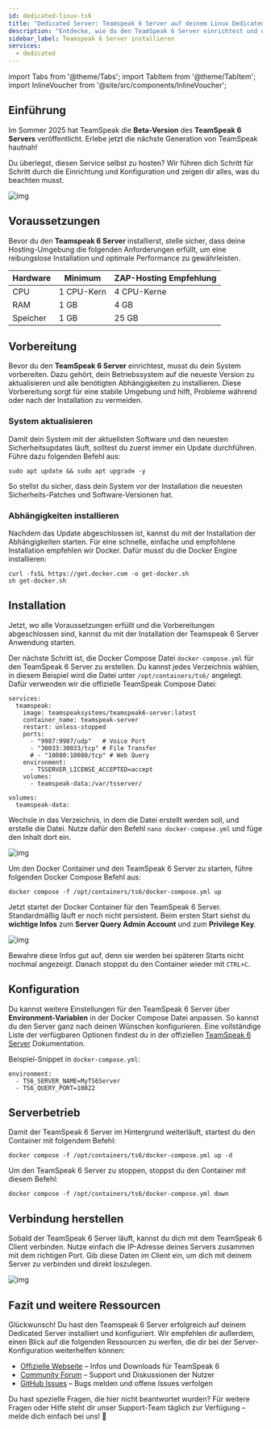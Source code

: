 ```yaml
---
id: dedicated-linux-ts6
title: "Dedicated Server: Teamspeak 6 Server auf deinem Linux Dedicated Server einrichten"
description: "Entdecke, wie du den TeamSpeak 6 Server einrichtest und optimierst für zuverlässiges Hosting und Performance → Jetzt mehr erfahren"
sidebar_label: Teamspeak 6 Server installieren
services:
  - dedicated
---
```


import Tabs from '@theme/Tabs';
import TabItem from '@theme/TabItem';
import InlineVoucher from '@site/src/components/InlineVoucher';

## Einführung

Im Sommer 2025 hat TeamSpeak die **Beta-Version** des **TeamSpeak 6 Servers** veröffentlicht. Erlebe jetzt die nächste Generation von TeamSpeak hautnah!

Du überlegst, diesen Service selbst zu hosten? Wir führen dich Schritt für Schritt durch die Einrichtung und Konfiguration und zeigen dir alles, was du beachten musst.

![img](https://screensaver01.zap-hosting.com/index.php/s/4J6HJjQdRddjGFK/preview)

<InlineVoucher />



## Voraussetzungen

Bevor du den **Teamspeak 6 Server** installierst, stelle sicher, dass deine Hosting-Umgebung die folgenden Anforderungen erfüllt, um eine reibungslose Installation und optimale Performance zu gewährleisten.

| Hardware   | Minimum     | ZAP-Hosting Empfehlung    |
| ---------- | ----------- | ------------------------- |
| CPU        | 1 CPU-Kern  | 4 CPU-Kerne               |
| RAM        | 1 GB        | 4 GB                      |
| Speicher   | 1 GB        | 25 GB                     |



## Vorbereitung

Bevor du den **TeamSpeak 6 Server** einrichtest, musst du dein System vorbereiten. Dazu gehört, dein Betriebssystem auf die neueste Version zu aktualisieren und alle benötigten Abhängigkeiten zu installieren. Diese Vorbereitung sorgt für eine stabile Umgebung und hilft, Probleme während oder nach der Installation zu vermeiden.


### System aktualisieren
Damit dein System mit der aktuellsten Software und den neuesten Sicherheitsupdates läuft, solltest du zuerst immer ein Update durchführen. Führe dazu folgenden Befehl aus:

```
sudo apt update && sudo apt upgrade -y
```
So stellst du sicher, dass dein System vor der Installation die neuesten Sicherheits-Patches und Software-Versionen hat.

### Abhängigkeiten installieren
Nachdem das Update abgeschlossen ist, kannst du mit der Installation der Abhängigkeiten starten. Für eine schnelle, einfache und empfohlene Installation empfehlen wir Docker. Dafür musst du die Docker Engine installieren:

```
curl -fsSL https://get.docker.com -o get-docker.sh
sh get-docker.sh
```




## Installation
Jetzt, wo alle Voraussetzungen erfüllt und die Vorbereitungen abgeschlossen sind, kannst du mit der Installation der Teamspeak 6 Server Anwendung starten.

Der nächste Schritt ist, die Docker Compose Datei `docker-compose.yml` für den TeamSpeak 6 Server zu erstellen. Du kannst jedes Verzeichnis wählen, in diesem Beispiel wird die Datei unter `/opt/containers/ts6/` angelegt. Dafür verwenden wir die offizielle TeamSpeak Compose Datei:

```
services:
  teamspeak:
    image: teamspeaksystems/teamspeak6-server:latest
    container_name: teamspeak-server
    restart: unless-stopped
    ports:
      - "9987:9987/udp"   # Voice Port
      - "30033:30033/tcp" # File Transfer
      # - "10080:10080/tcp" # Web Query
    environment:
      - TSSERVER_LICENSE_ACCEPTED=accept
    volumes:
      - teamspeak-data:/var/tsserver/

volumes:
  teamspeak-data:
```

Wechsle in das Verzeichnis, in dem die Datei erstellt werden soll, und erstelle die Datei. Nutze dafür den Befehl `nano docker-compose.yml` und füge den Inhalt dort ein.

![img](https://screensaver01.zap-hosting.com/index.php/s/yBZTKL8MYgLiJEt/download)


Um den Docker Container und den TeamSpeak 6 Server zu starten, führe folgenden Docker Compose Befehl aus:
```
docker compose -f /opt/containers/ts6/docker-compose.yml up
```

Jetzt startet der Docker Container für den TeamSpeak 6 Server. Standardmäßig läuft er noch nicht persistent. Beim ersten Start siehst du **wichtige Infos** zum **Server Query Admin Account** und zum **Privilege Key**.

![img](https://screensaver01.zap-hosting.com/index.php/s/7nNwWkEdG84yx4y/download)

Bewahre diese Infos gut auf, denn sie werden bei späteren Starts nicht nochmal angezeigt. Danach stoppst du den Container wieder mit `CTRL+C`.



## Konfiguration

Du kannst weitere Einstellungen für den TeamSpeak 6 Server über **Environment-Variablen** in der Docker Compose Datei anpassen. So kannst du den Server ganz nach deinen Wünschen konfigurieren. Eine vollständige Liste der verfügbaren Optionen findest du in der offiziellen [TeamSpeak 6 Server](https://github.com/teamspeak/teamspeak6-server/blob/main/CONFIG.md) Dokumentation.

Beispiel-Snippet in `docker-compose.yml`:

```
environment:
  - TS6_SERVER_NAME=MyTS6Server
  - TS6_QUERY_PORT=10022
```



## Serverbetrieb

Damit der TeamSpeak 6 Server im Hintergrund weiterläuft, startest du den Container mit folgendem Befehl:

```
docker compose -f /opt/containers/ts6/docker-compose.yml up -d
```

Um den TeamSpeak 6 Server zu stoppen, stoppst du den Container mit diesem Befehl:

```
docker compose -f /opt/containers/ts6/docker-compose.yml down
```



## Verbindung herstellen

Sobald der TeamSpeak 6 Server läuft, kannst du dich mit dem TeamSpeak 6 Client verbinden. Nutze einfach die IP-Adresse deines Servers zusammen mit dem richtigen Port. Gib diese Daten im Client ein, um dich mit deinem Server zu verbinden und direkt loszulegen.

![img](https://screensaver01.zap-hosting.com/index.php/s/4J6HJjQdRddjGFK/preview)



## Fazit und weitere Ressourcen

Glückwunsch! Du hast den Teamspeak 6 Server erfolgreich auf deinem Dedicated Server installiert und konfiguriert. Wir empfehlen dir außerdem, einen Blick auf die folgenden Ressourcen zu werfen, die dir bei der Server-Konfiguration weiterhelfen können:

- [Offizielle Webseite](https://teamspeak.com/en/) – Infos und Downloads für TeamSpeak 6
- [Community Forum](https://community.teamspeak.com/) – Support und Diskussionen der Nutzer
- [GitHub Issues](https://github.com/teamspeak/teamspeak6-server/issues) – Bugs melden und offene Issues verfolgen

Du hast spezielle Fragen, die hier nicht beantwortet wurden? Für weitere Fragen oder Hilfe steht dir unser Support-Team täglich zur Verfügung – melde dich einfach bei uns! 🙂